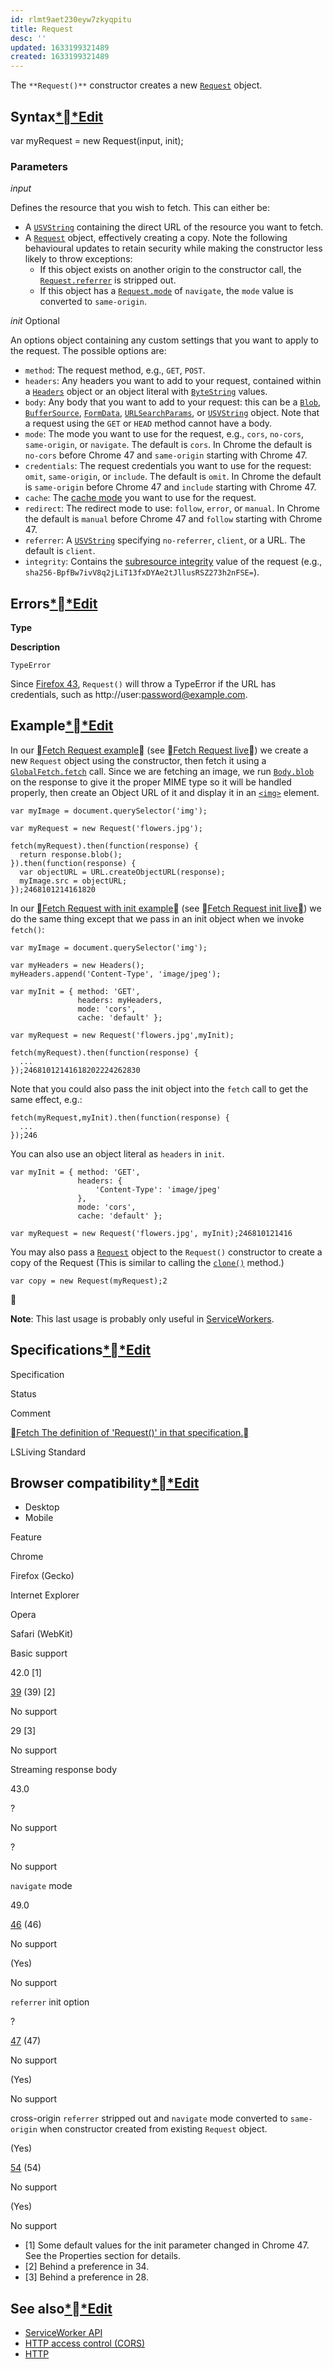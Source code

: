 ```yaml
---
id: rlmt9aet230eyw7zkyqpitu
title: Request
desc: ''
updated: 1633199321489
created: 1633199321489
---
```


The `**Request()**` constructor creates a new [`Request`](https://developer.mozilla.org/en-US/docs/Web/API/Request) object.

## Syntax[**Edit](https://developer.mozilla.org/en-US/docs/Web/API/Request/Request$edit#Syntax)

var myRequest = new Request(input, init);

### Parameters

*input*

Defines the resource that you wish to fetch. This can either be:

* A [`USVString`](https://developer.mozilla.org/en-US/docs/Web/API/USVString) containing the direct URL of the resource you want to fetch.
* A [`Request`](https://developer.mozilla.org/en-US/docs/Web/API/Request) object, effectively creating a copy. Note the following behavioural updates to retain security while making the constructor less likely to throw exceptions:
    * If this object exists on another origin to the constructor call, the [`Request.referrer`](https://developer.mozilla.org/en-US/docs/Web/API/Request/referrer) is stripped out.
    * If this object has a [`Request.mode`](https://developer.mozilla.org/en-US/docs/Web/API/Request/mode) of `navigate`, the `mode` value is converted to `same-origin`.

*init* Optional

An options object containing any custom settings that you want to apply to the request. The possible options are:

* `method`: The request method, e.g., `GET`, `POST`.
* `headers`: Any headers you want to add to your request, contained within a [`Headers`](https://developer.mozilla.org/en-US/docs/Web/API/Headers) object or an object literal with [`ByteString`](https://developer.mozilla.org/en-US/docs/Web/API/ByteString) values.
* `body`: Any body that you want to add to your request: this can be a [`Blob`](https://developer.mozilla.org/en-US/docs/Web/API/Blob), [`BufferSource`](https://developer.mozilla.org/en-US/docs/Web/API/BufferSource), [`FormData`](https://developer.mozilla.org/en-US/docs/Web/API/FormData), [`URLSearchParams`](https://developer.mozilla.org/en-US/docs/Web/API/URLSearchParams), or [`USVString`](https://developer.mozilla.org/en-US/docs/Web/API/USVString) object. Note that a request using the `GET` or `HEAD` method cannot have a body.
* `mode`: The mode you want to use for the request, e.g., `cors`, `no-cors`, `same-origin`, or `navigate`. The default is `cors`. In Chrome the default is `no-cors` before Chrome 47 and `same-origin` starting with Chrome 47.
* `credentials`: The request credentials you want to use for the request: `omit`, `same-origin`, or `include`. The default is `omit`. In Chrome the default is `same-origin` before Chrome 47 and `include` starting with Chrome 47.
* `cache`: The [cache mode](https://developer.mozilla.org/en-US/docs/Web/API/Request/cache) you want to use for the request.
* `redirect`: The redirect mode to use: `follow`, `error`, or `manual`. In Chrome the default is `manual` before Chrome 47 and `follow` starting with Chrome 47.
* `referrer`: A [`USVString`](https://developer.mozilla.org/en-US/docs/Web/API/USVString) specifying `no-referrer`, `client`, or a URL. The default is `client`.
* `integrity`: Contains the [subresource integrity](https://developer.mozilla.org/en-US/docs/Web/Security/Subresource_Integrity) value of the request (e.g., `sha256-BpfBw7ivV8q2jLiT13fxDYAe2tJllusRSZ273h2nFSE=`).

## Errors[**Edit](https://developer.mozilla.org/en-US/docs/Web/API/Request/Request$edit#Errors)

**Type**

**Description**

`TypeError`

Since [Firefox 43](https://developer.mozilla.org/en-US/docs/Mozilla/Firefox/Releases/43), `Request()` will throw a TypeError if the URL has credentials, such as http://user:password@example.com.

## Example[**Edit](https://developer.mozilla.org/en-US/docs/Web/API/Request/Request$edit#Example)

In our [Fetch Request example](https://github.com/mdn/fetch-examples/tree/gh-pages/fetch-request) (see [Fetch Request live](http://mdn.github.io/fetch-examples/fetch-request/)) we create a new `Request` object using the constructor, then fetch it using a [`GlobalFetch.fetch`](https://developer.mozilla.org/en-US/docs/Web/API/GlobalFetch/fetch) call. Since we are fetching an image, we run [`Body.blob`](https://developer.mozilla.org/en-US/docs/Web/API/Body/blob) on the response to give it the proper MIME type so it will be handled properly, then create an Object URL of it and display it in an [`<img>`](https://developer.mozilla.org/en-US/docs/Web/HTML/Element/img) element.

```
var myImage = document.querySelector('img');

var myRequest = new Request('flowers.jpg');

fetch(myRequest).then(function(response) {
  return response.blob();
}).then(function(response) {
  var objectURL = URL.createObjectURL(response);
  myImage.src = objectURL;
});2468101214161820
```

In our [Fetch Request with init example](https://github.com/mdn/fetch-examples/tree/gh-pages/fetch-request-with-init) (see [Fetch Request init live](http://mdn.github.io/fetch-examples/fetch-request-with-init/)) we do the same thing except that we pass in an init object when we invoke `fetch()`:

```
var myImage = document.querySelector('img');

var myHeaders = new Headers();
myHeaders.append('Content-Type', 'image/jpeg');

var myInit = { method: 'GET',
               headers: myHeaders,
               mode: 'cors',
               cache: 'default' };

var myRequest = new Request('flowers.jpg',myInit);

fetch(myRequest).then(function(response) {
  ...
});24681012141618202224262830
```

Note that you could also pass the init object into the `fetch` call to get the same effect, e.g.:

```
fetch(myRequest,myInit).then(function(response) {
  ...
});246
```

You can also use an object literal as `headers` in `init`.

```
var myInit = { method: 'GET',
               headers: {
                   'Content-Type': 'image/jpeg'
               },
               mode: 'cors',
               cache: 'default' };

var myRequest = new Request('flowers.jpg', myInit);246810121416
```

You may also pass a [`Request`](https://developer.mozilla.org/en-US/docs/Web/API/Request) object to the `Request()` constructor to create a copy of the Request (This is similar to calling the [`clone()`](https://developer.mozilla.org/en-US/docs/Web/API/Request/clone) method.)

```
var copy = new Request(myRequest);2
```



**Note**: This last usage is probably only useful in [ServiceWorkers](https://developer.mozilla.org/en-US/docs/Web/API/ServiceWorker_API).

## Specifications[**Edit](https://developer.mozilla.org/en-US/docs/Web/API/Request/Request$edit#Specifications)

Specification

Status

Comment

[Fetch
The definition of 'Request()' in that specification.](https://fetch.spec.whatwg.org/#dom-request)

LSLiving Standard



## Browser compatibility[**Edit](https://developer.mozilla.org/en-US/docs/Web/API/Request/Request$edit#Browser_compatibility)

* Desktop
* Mobile

Feature

Chrome

Firefox (Gecko)

Internet Explorer

Opera

Safari (WebKit)

Basic support

42.0 [1]


[39](https://developer.mozilla.org/en-US/Firefox/Releases/39) (39) [2]

No support

29 [3]

No support

Streaming response body

43.0

?

No support

?

No support

`navigate` mode

49.0

[46](https://developer.mozilla.org/en-US/Firefox/Releases/46) (46)

No support

(Yes)

No support

`referrer` init option

?

[47](https://developer.mozilla.org/en-US/Firefox/Releases/47) (47)

No support

(Yes)

No support

cross-origin `referrer` stripped out and `navigate` mode converted to `same-origin` when constructor created from existing `Request` object.

(Yes)

[54](https://developer.mozilla.org/en-US/Firefox/Releases/54) (54)

No support

(Yes)

No support

* [1] Some default values for the init parameter changed in Chrome 47. See the Properties section for details.
* [2] Behind a preference in 34.
* [3] Behind a preference in 28.

## See also[**Edit](https://developer.mozilla.org/en-US/docs/Web/API/Request/Request$edit#See_also)

* [ServiceWorker API](https://developer.mozilla.org/en-US/docs/Web/API/ServiceWorker_API)
* [HTTP access control (CORS)](https://developer.mozilla.org/en-US/docs/Web/HTTP/Access_control_CORS)
* [HTTP](https://developer.mozilla.org/en-US/docs/Web/HTTP)
